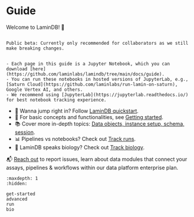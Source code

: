 # Guide

Welcome to LaminDB! 👋

```{warning}

Public beta: Currently only recommended for collaborators as we still make breaking changes.

```

```{tip}

- Each page in this guide is a Jupyter Notebook, which you can download [here](https://github.com/laminlabs/lamindb/tree/main/docs/guide).
- You can run these notebooks in hosted versions of JupyterLab, e.g., [Saturn Cloud](https://github.com/laminlabs/run-lamin-on-saturn), Google Vertex AI, and others.
- We recommend using [JupyterLab](https://jupyterlab.readthedocs.io/) for best notebook tracking experience.

```

- 🚀 Wanna jump right in? Follow [LaminDB quickstart](quickstart).
- 🧱 For basic concepts and functionalities, see [Getting started](get-started).
- 📚 Cover more in-depth topics: [Data objects, instance setup, schema, session](advanced).
- 📊 Pipelines vs notebooks? Check out [Track runs](run.md).
- 🧬 LaminDB speaks biology? Check out [Track biology](bio).

📬 [Reach out](https://lamin.ai/contact) to report issues, learn about data modules that connect your assays, pipelines & workflows within our data platform enterprise plan.

```{toctree}
:maxdepth: 1
:hidden:

get-started
advanced
run
bio
```

